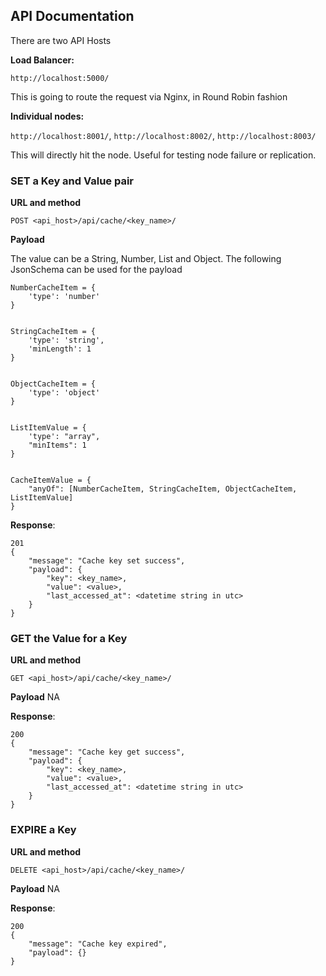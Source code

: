 ## API Documentation

There are two API Hosts

**Load Balancer:**

`http://localhost:5000/`

This is going to route the request via Nginx, in Round Robin fashion


**Individual nodes:**

`http://localhost:8001/`, `http://localhost:8002/`, `http://localhost:8003/`

This will directly hit the node. Useful for testing node failure or replication.

### SET a Key and Value pair
**URL and method**

`POST <api_host>/api/cache/<key_name>/`

**Payload**

The value can be a String, Number, List and Object. The following JsonSchema can be used for the payload

```
NumberCacheItem = {
    'type': 'number'
}


StringCacheItem = {
    'type': 'string',
    'minLength': 1
}


ObjectCacheItem = {
    'type': 'object'
}


ListItemValue = {
    'type': "array",
    "minItems": 1
}


CacheItemValue = {
    "anyOf": [NumberCacheItem, StringCacheItem, ObjectCacheItem, ListItemValue]
}
```

**Response**:
```
201
{
    "message": "Cache key set success",
    "payload": {
        "key": <key_name>,
        "value": <value>,
        "last_accessed_at": <datetime string in utc>
    }
}

```


### GET the Value for a Key
**URL and method**

`GET <api_host>/api/cache/<key_name>/`

**Payload**
NA

**Response**:
```
200
{
    "message": "Cache key get success",
    "payload": {
        "key": <key_name>,
        "value": <value>,
        "last_accessed_at": <datetime string in utc>
    }
}

```



### EXPIRE a Key
**URL and method**

`DELETE <api_host>/api/cache/<key_name>/`

**Payload**
NA

**Response**:
```
200
{
    "message": "Cache key expired",
    "payload": {}
}

```
